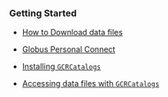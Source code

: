 
### Getting Started

* [How to Download data files]({{url_for('download_doc')}})

* [Globus Personal Connect]({{url_for('globus_personal_connect')}})

* [Installing `GCRCatalogs`]({{url_for('install_gcr_doc')}})

* [Accessing data files with `GCRCatalogs`]({{url_for('access_with_gcr_doc')}})

